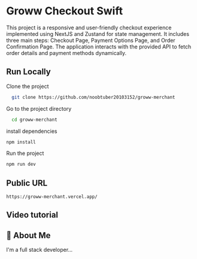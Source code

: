 
# Groww Checkout Swift

This project is a responsive and user-friendly checkout experience implemented using NextJS and Zustand for state management. It includes three main steps: Checkout Page, Payment Options Page, and Order Confirmation Page. The application interacts with the provided API to fetch order details and payment methods dynamically.

## Run Locally

Clone the project

```bash
  git clone https://github.com/noobtuber20103152/groww-merchant
```

Go to the project directory

```bash
  cd groww-merchant
```
install dependencies
```bash
npm install 
```

Run the project
```bash 
npm run dev

```



## Public URL 

```https
https://groww-merchant.vercel.app/
```



## Video tutorial



## 🚀 About Me
I'm a full stack developer...
